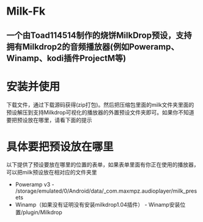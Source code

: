 # Milk-Fk
## 一个由Toad114514制作的烧饼MilkDrop预设，支持拥有Milkdrop2的音频播放器(例如Poweramp、Winamp、kodi插件ProjectM等)

# 安装并使用
下载文件，通过下载源码获得(zip打包)。然后把压缩包里面的milk文件夹里面的预设解压到支持Milkdrop可视化的播放器的外置预设文件夹即可。如果你不知道要把预设放在哪里，请看下面的提示

# 具体要把预设放在哪里
以下提供了预设要放在哪里的位置的表单，如果表单里面有你正在使用的播放器，可以把milk预设放在相对应的文件夹里
 - Poweramp v3 - /storage/emulated/0/Android/data/_com.maxmpz.audioplayer/milk_presets
 - Winamp（如果没有证明没有安装milkdrop1.04插件） - Winamp安装位置/plugin/Milkdrop

